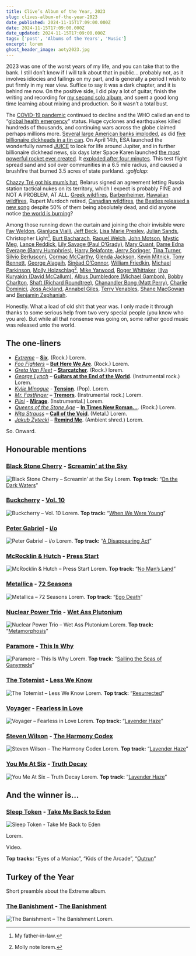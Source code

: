 ```yaml
---
title: Clive’s Album of the Year, 2023
slug: clives-album-of-the-year-2023
date_published: 2024-11-15T17:09:00.000Z
date: 2024-11-15T17:09:00.000Z
date_updated: 2024-11-15T17:09:00.000Z
tags: ['post', 'Albums of the Years', 'Music']
excerpt: lorem
ghost_header_image: aoty2023.jpg
---
```


2023 was one of the worst years of my life, and you can take that to the bank. I still don’t know if I will talk about that in public… probably not, as it involves idiocies and failings on my part, and is generally a period I wish to put firmly in my rear view. Suffice to say it was a dark chapter, and it is behind me now. On the positive side, I did play a lot of guitar, finish the writing and recording for [my second solo album](https://loveandpainkillers.com/), and spent a good long time learning about mixing and production. So it wasn’t a total bust.

The [COVID-19 pandemic](https://en.wikipedia.org/wiki/COVID-19_pandemic) continued to decline and the WHO called an end to “[global health emergency](https://en.wikipedia.org/wiki/Public_health_emergency_of_international_concern)” status. Huge cyclones and earthquakes killed hundreds of thousands, and continuing wars across the globe claimed perhaps millions more. [Several large American banks imploded](https://en.wikipedia.org/wiki/2023_United_States_banking_crisis), as did [five billionaire dickheads in a tin can](https://en.wikipedia.org/wiki/Titan_submersible_implosion). On April 14th, ESA launched the wonderfully named [JUICE](https://en.wikipedia.org/wiki/Jupiter_Icy_Moons_Explorer) to look for life around Jupiter, and in further billionaire dickhead news, six days later Space Karen launched [the most powerful rocket ever created](https://en.wikipedia.org/wiki/SpaceX_Starship). It [exploded after four minutes](https://en.wikipedia.org/wiki/SpaceX_Starship_integrated_flight_test_1). This test flight spread sand and soil over communities in a 6.5 mile radius, and caused a brushfire that burned 3.5 acres of state parkland. :*golfclap*:

[Chazzy Tré got his mum’s hat](https://en.wikipedia.org/wiki/Coronation_of_Charles_III_and_Camilla), Belarus signed an agreement letting Russia station tactical nukes on its territory, which I expect is probably FINE and NOT A PROBLEM, AT ALL. [Greek wildfires](https://en.wikipedia.org/wiki/2023_Greece_wildfires), [Barbenheimer](https://en.wikipedia.org/wiki/Barbenheimer), [Hawaiian wildfires](https://en.wikipedia.org/wiki/2023_Hawaii_wildfires), Rupert Murdoch retired, [Canadian wildfires](https://en.wikipedia.org/wiki/2023_Canadian_wildfires), [the Beatles released a new song](https://en.wikipedia.org/wiki/Now_and_Then_(Beatles_song)) despite 50% of them being absolutely dead, and did anyone notice [the world is burning](https://en.wikipedia.org/wiki/Global_temperature_record)?

Among those running down the curtain and joining the choir invisible were [Fay Weldon](https://en.wikipedia.org/wiki/Fay_Weldon), [Gianluca Vialli](https://en.wikipedia.org/wiki/Gianluca_Vialli), [Jeff Beck](https://en.wikipedia.org/wiki/Jeff_Beck), [Lisa Marie Presley](https://en.wikipedia.org/wiki/Lisa_Marie_Presley), [Julian Sands](https://en.wikipedia.org/wiki/Julian_Sands), Christopher Light[^chris], [Burt Bacharach](https://en.wikipedia.org/wiki/Burt_Bacharach), [Raquel Welch](https://en.wikipedia.org/wiki/Raquel_Welch), [John Motson](https://en.wikipedia.org/wiki/John_Motson), [Mystic Meg](https://en.wikipedia.org/wiki/Mystic_Meg), [Lance Reddick](https://en.wikipedia.org/wiki/Lance_Reddick), [Lily Savage (Paul O’Grady)](https://en.wikipedia.org/wiki/Paul_O%27Grady), [Mary Quant](https://en.wikipedia.org/wiki/Mary_Quant), [Dame Edna Everage (Barry Humphries)](https://en.wikipedia.org/wiki/Barry_Humphries), [Harry Belafonte](https://en.wikipedia.org/wiki/Harry_Belafonte), [Jerry Springer](https://en.wikipedia.org/wiki/Jerry_Springer), [Tina Turner](https://en.wikipedia.org/wiki/Tina_Turner), [Silvio Berlusconi](https://en.wikipedia.org/wiki/Silvio_Berlusconi), [Cormac McCarthy](https://en.wikipedia.org/wiki/Cormac_McCarthy), [Glenda Jackson](https://en.wikipedia.org/wiki/Glenda_Jackson), [Kevin Mitnick](https://en.wikipedia.org/wiki/Kevin_Mitnick), [Tony Bennett](https://en.wikipedia.org/wiki/Tony_Bennett), [George Alagaih](https://en.wikipedia.org/wiki/George_Alagiah), [Sinéad O’Connor](https://en.wikipedia.org/wiki/Sin%C3%A9ad_O%27Connor), [William Friedkin](https://en.wikipedia.org/wiki/William_Friedkin), [Michael Parkinson](https://en.wikipedia.org/wiki/Michael_Parkinson), [Molly Holzschlag](https://en.wikipedia.org/wiki/Molly_Holzschlag)[^molly], [Mike Yarwood](https://en.wikipedia.org/wiki/Mike_Yarwood), [Roger Whittaker](https://en.wikipedia.org/wiki/Roger_Whittaker), [Illya Kuryakin (David McCallum)](https://en.wikipedia.org/wiki/David_McCallum), [Albus Dumbledore (Michael Gambon)](https://en.wikipedia.org/wiki/Michael_Gambon), [Bobby Charlton](https://en.wikipedia.org/wiki/Bobby_Charlton), [Shaft (Richard Roundtree)](https://en.wikipedia.org/wiki/Richard_Roundtree), [Chanandler Bong (Matt Perry)](https://en.wikipedia.org/wiki/Matthew_Perry), [Charlie Dominici](https://en.wikipedia.org/wiki/Charlie_Dominici), [Joss Ackland](https://en.wikipedia.org/wiki/Joss_Ackland), [Annabel Giles](https://en.wikipedia.org/wiki/Annabel_Giles), [Terry Venables](https://en.wikipedia.org/wiki/Terry_Venables), [Shane MacGowan](https://en.wikipedia.org/wiki/Shane_MacGowan) and [Benjamin Zephaniah](https://en.wikipedia.org/wiki/Benjamin_Zephaniah). 

Honestly. What a load of old shit that year was. I only made it through thanks to some serious help from two very special people (you know who you are). But while all that nonsense was going on, some rather good music was released unto the world.

## The one-liners

- [*Extreme*](https://extreme-band.com/) – [**Six**](https://www.amazon.co.uk/dp/B0BTDWYZZX). (Rock.) Lorem.
- [*Foo Fighters*](https://foofighters.com/) – [**But Here We Are**](https://www.amazon.co.uk/But-Here-Are-Foo-Fighters/dp/B0C2RW2ZT8). (Rock.) Lorem.
- [*Greta Van Fleet*](https://gretavanfleet.com/) – [**Starcatcher**](https://www.amazon.co.uk/Starcatcher-Greta-Van-Fleet/dp/B0C1JZT82J). (Rock.) lorem.
- [*George Lynch*](https://georgelynch.com/) – [**Guitars at the End of the World**](https://www.amazon.co.uk/Guitars-End-World-George-Lynch/dp/B0CDMFQN5M). (Instrumental rock.) Lorem.
- [*Kylie Minogue*](https://kylie.com/) - [**Tension**](https://www.amazon.co.uk/Tension-Kylie-Minogue/dp/B0C4Z6BNDJ). (Pop). Lorem.
- [*Mr. Fastfinger*](https://mrfastfinger.net/) – [**Tremors**](https://www.amazon.co.uk/dp/B0C1KQRW17). (Instrumental rock.) Lorem.
- [*Plini*](https://plini.co/) - [**Mirage**](https://plini.bandcamp.com/album/mirage). (Instrumental.) Lorem.
- [*Queens of the Stone Age*](https://qotsa.com/) – [**In Times New Roman…**](https://www.amazon.co.uk/Times-New-Roman-Queens-Stone/dp/B0C3WS78NX). (Rock.) Lorem.
- [*Nita Strauss*](https://nitastrauss.com/) – [**Call of the Void**](https://www.amazon.co.uk/dp/B0BZK6WXTD). (Metal.) Lorem.
- [*Jakub Zytecki*](https://jakubzytecki.bandcamp.com/) – [**Remind Me**](https://jakubzytecki.bandcamp.com/album/remind-me). (Ambient shred.) Lorem.

So. Onward.

## Honourable mentions

### [Black Stone Cherry](http://amorphis.net/) - [Screamin’ at the Sky](https://www.amazon.co.uk/Halo-Amorphis/dp/B09MGCTRJJ/)

![Black Stone Cherry – Screamin’ at the Sky](/public/images/2024/02/halo-600x600bb.jpg) Lorem. **Top track:** “[On the Dark Waters](https://www.youtube.com/watch?v=T8aH5HVx_0c)”

### [Buckcherry](https://architectsofficial.com/) - [Vol. 10](https://www.amazon.co.uk/Classic-Symptoms-Broken-Spirit/dp/B0B5MQ4XG5/)

![Buckcherry – Vol. 10](/public/images/2024/02/architects-symptoms-600x600bb.jpg) Lorem. **Top track:** “[When We Were Young](https://www.youtube.com/watch?v=1yOaxGQ-CYI)”

### [Peter Gabriel](http://coheedandcambria.com/) - [i/o](https://www.amazon.co.uk/Vaxis-II-Window-Waking-Mind/dp/B09V8F8VF2/)

![Peter Gabriel – i/o](/public/images/2024/02/vaxis2-600x600bb.jpg) Lorem. **Top track:** “[A Disappearing Act](https://www.youtube.com/watch?v=qmMI6fEpxns)”

### [McRocklin & Hutch](http://crashdiet.org/) - [Press Start](https://www.amazon.co.uk/Automaton-Crashdiet/dp/B09V915XJZ/)

![McRocklin & Hutch – Press Start](/public/images/2024/02/automaton-600x600bb.jpg) Lorem. **Top track:** “[No Man’s Land](https://www.youtube.com/watch?v=eidua-3li_Q&list=OLAK5uy_lBevSvIqc_bPg9ZdU-U90SFArBTmQIxws&index=4)”

### [Metallica](https://www.polyphia.com/) - [72 Seasons](https://www.amazon.co.uk/Remember-That-You-Will-Die/dp/B0BLHVYBRF/)

![Metallica – 72 Seasons](/public/images/2024/02/rtywd-600x600bb.jpg) Lorem. **Top track:** “[Ego Death](https://www.youtube.com/watch?v=1JNmz17gnMw&list=PLN0q19AZLbSf-2Q4-2jKzmhs6whjnITud&index=13)”

### [Nuclear Power Trio](https://en.wikipedia.org/wiki/Michael_Romeo) - [Wet Ass Plutonium](https://www.amazon.co.uk/War-Worlds-Pt-2-Michael-Romeo/dp/B09L4R9M5F/)

![Nuclear Power Trio – Wet Ass Plutonium](/public/images/2024/02/wotw2-600x600bb.jpg) Lorem. **Top track:** “[Metamorphosis](https://www.youtube.com/watch?v=V0vu7Ah6pfo)”

### [Paramore](http://satriani.com/) - [This Is Why](https://www.amazon.co.uk/Elephants-Mars-Joe-Satriani/dp/B09QM5T5PV/)

![Paramore – This Is Why](/public/images/2024/02/heffalumps-600x600bb.jpg) Lorem. **Top track:** “[Sailing the Seas of Ganymede](https://www.youtube.com/watch?v=EZ5qpu-O4ws&list=PLY90ZuSuNbRgkUWST4v7vw6wC2C88gnaS&index=26)”

### [The Totemist](https://skidrow.com/) - [Less We Know](https://www.amazon.co.uk/Gangs-All-Here-Skid-Row/dp/B09VZH5B2R/)

![The Totemist – Less We Know](/public/images/2024/02/gang-600x600bb.jpg) Lorem. **Top track:** “[Resurrected](https://www.youtube.com/watch?v=nbecB3A0fnc&list=RDnbecB3A0fnc&start_radio=1)”

### [Voyager](https://www.taylorswift.com/) - [Fearless in Love](https://www.amazon.co.uk/Midnights-Taylor-Swift/dp/B0BFFB1G2R)

![Voyager – Fearless in Love](/public/images/2024/02/taytay-600x600bb.jpg) Lorem. **Top track:** “[Lavender Haze](https://www.youtube.com/watch?v=h8DLofLM7No)”

### [Steven Wilson](https://www.taylorswift.com/) - [The Harmony Codex](https://www.amazon.co.uk/Midnights-Taylor-Swift/dp/B0BFFB1G2R)

![Steven Wilson – The Harmony Codex](/public/images/2024/02/taytay-600x600bb.jpg) Lorem. **Top track:** “[Lavender Haze](https://www.youtube.com/watch?v=h8DLofLM7No)”

### [You Me At Six](https://www.taylorswift.com/) - [Truth Decay](https://www.amazon.co.uk/Midnights-Taylor-Swift/dp/B0BFFB1G2R)

![You Me At Six – Truth Decay](/public/images/2024/02/taytay-600x600bb.jpg) Lorem. **Top track:** “[Lavender Haze](https://www.youtube.com/watch?v=h8DLofLM7No)”

## And the winner is…

### [Sleep Token](https://en.wikipedia.org/wiki/Reckless_Love) - [Take Me Back to Eden](https://www.amazon.co.uk/dp/B09M57Y8CB/)
![Sleep Token - Take Me Back to Eden](/public/images/2024/02/turbo-600x600bb.jpg)

Lorem.

Video.

**Top tracks:** “Eyes of a Maniac”, “Kids of the Arcade”, “[Outrun](https://www.youtube.com/watch?v=L4mQ1IVGTCY)”

## Turkey of the Year

Short preamble about the Extreme album.

### [The Banishment](https://www.arjenlucassen.com/content/arjens-projects/star-one/) - [The Banishment](https://www.amazon.co.uk/Revel-Time-Standard-CD-Jewelcase/dp/B0BYR7SMGG/)

![The Banishment – The Banishment](/public/images/2024/02/revel-600x600bb.jpg) Lorem.



[^chris]: My father-in-law.
[^molly]: Molly note lorem.